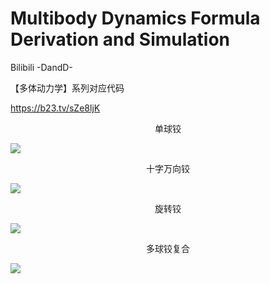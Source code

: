 # Multibody Dynamics Formula Derivation and Simulation

Bilibili -DandD-

【多体动力学】系列对应代码

https://b23.tv/sZe8ljK


<center>单球铰</center>

![](./images/gif1.gif)



<center>十字万向铰</center>

![](./images/Cardan.gif)



<center>旋转铰</center>

![](./images/Rotary.gif)



<center>多球铰复合</center>

![](./images/gif2.gif)


